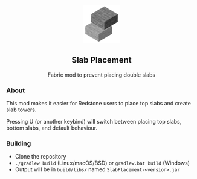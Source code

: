 <h3 align="center">
  <img width="100px" height="100px" alt="Portal GUI" src="src/main/resources/assets/slabplacement/icon.png" /><br/>
  <h2 align="center">Slab Placement</h2>
  <p align="center">Fabric mod to prevent placing double slabs</p>
</h3>

### About
This mod makes it easier for Redstone users to place top slabs and create slab towers.

Pressing U (or another keybind) will switch between placing top slabs, bottom slabs, and default behaviour.

### Building
- Clone the repository
- `./gradlew build` (Linux/macOS/BSD) or `gradlew.bat build` (Windows)
- Output will be in `build/libs/` named `SlabPlacement-<version>.jar`

